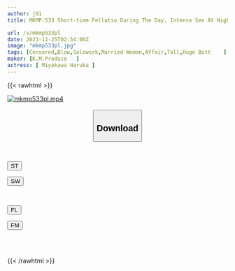 ```yaml
---
author: j91
title: MKMP-533 Short-time Fellatio During The Day, Intense Sex At Night. Haruka Miokawa, A Bottomless Part-time Affair Who Deliberately Shifts Shifts And Fucks Without Thinking About What Happens Next.

url: /v/mkmp533pl
date: 2023-11-25T02:54:00Z
image: "mkmp533pl.jpg"
tags: [Censored,Blow,Solowork,Married Woman,Affair,Tall,Huge Butt	 ]
maker: [K.M.Produce   ]
actress: [ Miyokawa Haruka ]
---
```



{{< rawhtml >}}

<div class="video" data-videoid="xo89eaKO8lTkAyo">
    <a href="javascript:;">
        <img src="/v/mkmp533pl/mkmp533pl.jpg" width="WIDTH" height="HEIGHT" alt="mkmp533pl.mp4" loading="lazy">
    </a>
</div>

<script type="text/javascript" src="https://j91.asia/asset/on-demand-st.js"></script>

<br>
  <link rel="stylesheet" href="https://j91.asia/asset/bs5.css">
  
  <center>
  <button class="btn btn-primary" type="button" data-bs-toggle="collapse" data-bs-target=".multi-collapse" aria-expanded="false" aria-controls="multiCollapseExample1 multiCollapseExample2"><h2>Download</h2></button></center>
</p>
<div class="row">
  <div class="col">
    <div class="collapse multi-collapse" id="multiCollapseExample1">
      <div class="card card-body">
	      	      <br>
<div class="buttons">  
<p><a href="https://streamtape.to/v/xo89eaKO8lTkAyo" target="_blank"><button class="btn-hover color-3"><i class="fa fa-download"></i> ST</button></a></p>
<p><a href="https://flaswish.com/kyvg3ydtanh1" target="_blank"><button class="btn-hover color-2"><i class="fa fa-download"></i> SW</button></a></p></div>
    </div>
  </div>
</div>
  <div class="col">
    <div class="collapse multi-collapse" id="multiCollapseExample2">
      <div class="card card-body">
	      <br>
<div class="buttons">
<p><a href="javascript:;" target="_blank"><button class="btn-hover color-9"><i class="fa fa-download"></i> FL</button></a></p>
<p><a href="javascript:;" target="_blank"><button class="btn-hover color-8"><i class="fa fa-download"></i> FM</button></a></p></div>
<br><br>
      </div>
    </div>
  </div>
</div>

{{< /rawhtml >}}
